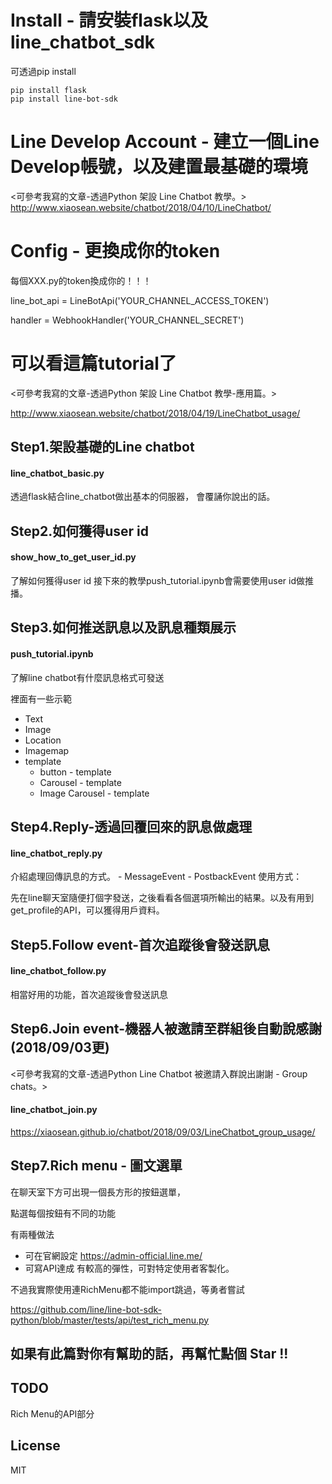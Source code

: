 # Install - 請安裝flask以及line_chatbot_sdk
可透過pip install
~~~
pip install flask
pip install line-bot-sdk
~~~

# Line Develop Account - 建立一個Line Develop帳號，以及建置最基礎的環境
<可參考我寫的文章-透過Python 架設 Line Chatbot 教學。>
http://www.xiaosean.website/chatbot/2018/04/10/LineChatbot/


# Config - 更換成你的token
每個XXX.py的token換成你的！！！

line_bot_api = LineBotApi('YOUR_CHANNEL_ACCESS_TOKEN')

handler = WebhookHandler('YOUR_CHANNEL_SECRET')

# 可以看這篇tutorial了
<可參考我寫的文章-透過Python 架設 Line Chatbot 教學-應用篇。>

http://www.xiaosean.website/chatbot/2018/04/19/LineChatbot_usage/


## Step1.架設基礎的Line chatbot
	
#### line_chatbot_basic.py

透過flask結合line_chatbot做出基本的伺服器，
會覆誦你說出的話。

## Step2.如何獲得user id	

#### show_how_to_get_user_id.py

了解如何獲得user id
接下來的教學push_tutorial.ipynb會需要使用user id做推播。

## Step3.如何推送訊息以及訊息種類展示	
	
#### push_tutorial.ipynb

了解line chatbot有什麼訊息格式可發送

裡面有一些示範

- Text
- Image
- Location
- Imagemap
- template
	- button - template
	- Carousel - template
	- Image Carousel - template

## Step4.Reply-透過回覆回來的訊息做處理		

#### line_chatbot_reply.py

介紹處理回傳訊息的方式。
	- MessageEvent
	- PostbackEvent
使用方式：

先在line聊天室隨便打個字發送，之後看看各個選項所輸出的結果。以及有用到get_profile的API，可以獲得用戶資料。

## Step5.Follow event-首次追蹤後會發送訊息

#### line_chatbot_follow.py

相當好用的功能，首次追蹤後會發送訊息

## Step6.Join event-機器人被邀請至群組後自動說感謝(2018/09/03更)

<可參考我寫的文章-透過Python Line Chatbot 被邀請入群說出謝謝 - Group chats。>

#### line_chatbot_join.py


https://xiaosean.github.io/chatbot/2018/09/03/LineChatbot_group_usage/

## Step7.Rich menu - 圖文選單
在聊天室下方可出現一個長方形的按鈕選單，

點選每個按鈕有不同的功能

有兩種做法 
- 可在官網設定 
https://admin-official.line.me/ 
- 可寫API達成
有較高的彈性，可對特定使用者客製化。

不過我實際使用連RichMenu都不能import跳過，等勇者嘗試

https://github.com/line/line-bot-sdk-python/blob/master/tests/api/test_rich_menu.py

## 如果有此篇對你有幫助的話，再幫忙點個 Star !!

## TODO

Rich Menu的API部分

## License
MIT


